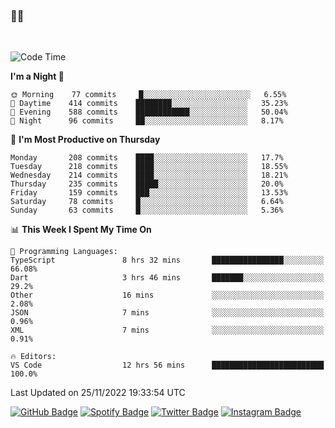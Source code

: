 ### 🤙🍺

<!-- <a href="https://github-readme-stats.vercel.app/api?username=hzak2xx&count_private=true&show_icons=true&theme=dracula">
  <img align="center" src="https://github-readme-stats.vercel.app/api?username=hzak2xx&count_private=true&show_icons=true&theme=dracula" />
</a>
</br> -->
</br>

<!--START_SECTION:waka-->
![Code Time](http://img.shields.io/badge/Code%20Time-2%2C018%20hrs%2037%20mins-blue)

**I'm a Night 🦉** 

```text
🌞 Morning    77 commits     █░░░░░░░░░░░░░░░░░░░░░░░░   6.55% 
🌆 Daytime    414 commits    ████████░░░░░░░░░░░░░░░░░   35.23% 
🌃 Evening    588 commits    ████████████░░░░░░░░░░░░░   50.04% 
🌙 Night      96 commits     ██░░░░░░░░░░░░░░░░░░░░░░░   8.17%

```
📅 **I'm Most Productive on Thursday** 

```text
Monday       208 commits    ████░░░░░░░░░░░░░░░░░░░░░   17.7% 
Tuesday      218 commits    ████░░░░░░░░░░░░░░░░░░░░░   18.55% 
Wednesday    214 commits    ████░░░░░░░░░░░░░░░░░░░░░   18.21% 
Thursday     235 commits    █████░░░░░░░░░░░░░░░░░░░░   20.0% 
Friday       159 commits    ███░░░░░░░░░░░░░░░░░░░░░░   13.53% 
Saturday     78 commits     █░░░░░░░░░░░░░░░░░░░░░░░░   6.64% 
Sunday       63 commits     █░░░░░░░░░░░░░░░░░░░░░░░░   5.36%

```


📊 **This Week I Spent My Time On** 

```text
💬 Programming Languages: 
TypeScript               8 hrs 32 mins       ████████████████░░░░░░░░░   66.08% 
Dart                     3 hrs 46 mins       ███████░░░░░░░░░░░░░░░░░░   29.2% 
Other                    16 mins             ░░░░░░░░░░░░░░░░░░░░░░░░░   2.08% 
JSON                     7 mins              ░░░░░░░░░░░░░░░░░░░░░░░░░   0.96% 
XML                      7 mins              ░░░░░░░░░░░░░░░░░░░░░░░░░   0.91%

🔥 Editors: 
VS Code                  12 hrs 56 mins      █████████████████████████   100.0%

```


 Last Updated on 25/11/2022 19:33:54 UTC
<!--END_SECTION:waka-->

[![GitHub Badge](https://img.shields.io/badge/GitHub-100000?style=for-the-badge&logo=github&logoColor=white)](https://github.com/hzak2xx)
[![Spotify Badge](https://img.shields.io/badge/Spotify-1ED760?&style=for-the-badge&logo=spotify&logoColor=white)](https://open.spotify.com/user/uf90s6sbbh75a1mt44clkhkvf)
[![Twitter Badge](https://img.shields.io/badge/Twitter-1DA1F2?style=for-the-badge&logo=twitter&logoColor=white)](https://twitter.com/hzak2xx)
[![Instagram Badge](https://img.shields.io/badge/Instagram-E4405F?style=for-the-badge&logo=instagram&logoColor=white)](https://www.instagram.com/hzak2xx/)

